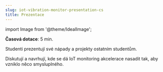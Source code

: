 ```yaml
---
slug: iot-vibration-monitor-presentation-cs
title: Prezentace
---
```

import Image from '@theme/IdealImage';

**Časová dotace**: 5 min.

Studenti prezentují své nápady a projekty ostatním studentům. 

Diskutují a navrhují, kde se dá IoT monitoring akcelerace nasadit tak, aby vzniklo něco smysluplného.